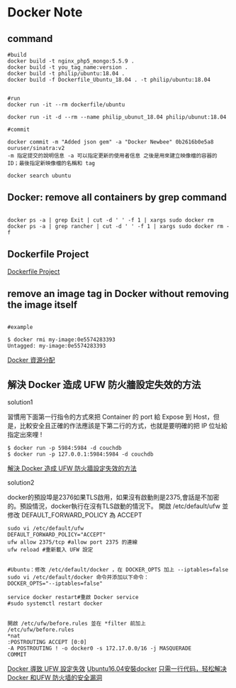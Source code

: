 Docker Note
=======




command
----------

```
#build
docker build -t nginx_php5_mongo:5.5.9 .
docker build -t you_tag_name:version .
docker build -t philip/ubuntu:18.04 .
docker build -f Dockerfile_Ubuntu_18.04 . -t philip/ubuntu:18.04


#run
docker run -it --rm dockerfile/ubuntu

docker run -it -d --rm --name philip_ubunut_18.04 philip/ubunut:18.04

#commit

docker commit -m "Added json gem" -a "Docker Newbee" 0b2616b0e5a8 ouruser/sinatra:v2
-m 指定提交的說明信息 -a 可以指定更新的使用者信息 之後是用來建立映像檔的容器的 ID；最後指定新映像檔的名稱和 tag 

docker search ubuntu

```

Docker: remove all containers by grep command
----------

```

docker ps -a | grep Exit | cut -d ' ' -f 1 | xargs sudo docker rm
docker ps -a | grep rancher | cut -d ' ' -f 1 | xargs sudo docker rm -f

```

Dockerfile Project 
----------

[Dockerfile Project](http://dockerfile.github.io/)


remove an image tag in Docker without removing the image itself
----------

```

#example 

$ docker rmi my-image:0e5574283393
Untagged: my-image:0e5574283393

```

[Docker 資源分配](https://roy051023.github.io/2019/03/25/Limit-Docker/)


解決 Docker 造成 UFW 防火牆設定失效的方法
----------

solution1

習慣用下面第一行指令的方式來把 Container 的 port 給 Expose 到 Host，但是，比較安全且正確的作法應該是下第二行的方式，也就是要明確的把 IP 位址給指定出來哩 !
```
$ docker run -p 5984:5984 -d couchdb
$ docker run -p 127.0.0.1:5984:5984 -d couchdb
```

[解決 Docker 造成 UFW 防火牆設定失效的方法](https://www.arthurtoday.com/2016/08/ufw-is-not-working-with-docker.html)


solution2

docker的預設埠是2376如果TLS啟用，如果沒有啟動則是2375,會話是不加密的。預設情況，docker執行在沒有TLS啟動的情況下。
開啟 /etc/default/ufw 並修改 DEFAULT_FORWARD_POLICY 為 ACCEPT
```
sudo vi /etc/default/ufw
DEFAULT_FORWARD_POLICY="ACCEPT"
ufw allow 2375/tcp #allow port 2375 的連線
ufw reload #重新載入 UFW 設定


#Ubuntu：修改 /etc/default/docker ，在 DOCKER_OPTS 加上 --iptables=false
sudo vi /etc/default/docker 命令并添加以下命令：
DOCKER_OPTS="--iptables=false"

service docker restart#重啟 Docker service
#sudo systemctl restart docker


開啟 /etc/ufw/before.rules 並在 *filter 前加上
/etc/ufw/before.rules
*nat
:POSTROUTING ACCEPT [0:0]
-A POSTROUTING ! -o docker0 -s 172.17.0.0/16 -j MASQUERADE
COMMIT

```
[Docker 導致 UFW 設定失效](https://blog.36web.rocks/2016/07/08/docker-behind-ufw.html)
[Ubuntu16.04安裝docker](https://codertw.com/%E4%BC%BA%E6%9C%8D%E5%99%A8/160557/)
[只需一行代码，轻松解决Docker 和UFW 防火墙的安全漏洞](https://blog.csdn.net/dt763C/article/details/79179321)
